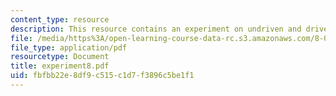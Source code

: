 ```yaml
---
content_type: resource
description: This resource contains an experiment on undriven and driven RLC circuits.
file: /media/https%3A/open-learning-course-data-rc.s3.amazonaws.com/8-02-physics-ii-electricity-and-magnetism-spring-2007/fbfbb22e8df9c515c1d7f3896c5be1f1_experiment8.pdf
file_type: application/pdf
resourcetype: Document
title: experiment8.pdf
uid: fbfbb22e-8df9-c515-c1d7-f3896c5be1f1
---
```

